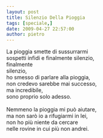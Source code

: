 ```yaml
---
layout: post
title: Silenzio Della Pioggia
tags: [speciale,]
date: 2009-04-27 22:57:00
author: pietro
---
```

La pioggia smette di sussurrarmi<br/>sospetti infidi e finalmente silenzio,<br/>finalmente<br/>silenzio,<br/>ho smesso di parlare alla pioggia,<br/>non credevo sarebbe mai successo,<br/>ma incredibile,<br/>sono proprio solo adesso.<br/><br/>Nemmeno la pioggia mi può aiutare,<br/>ma non sarò io a rifugiarmi in lei,<br/>non ho più niente da cercare<br/>nelle rovine in cui più non andrei.

